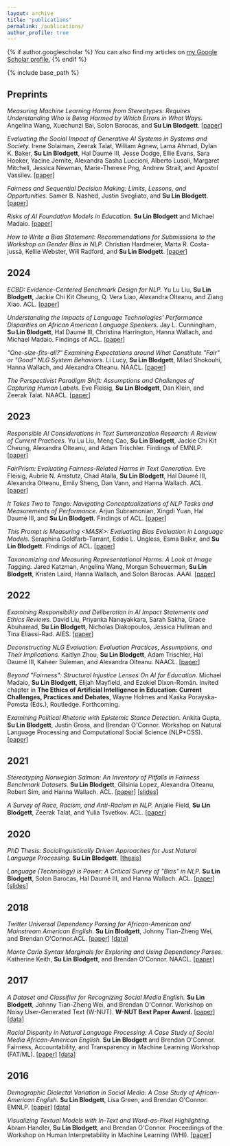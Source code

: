 ```yaml
---
layout: archive
title: "publications"
permalink: /publications/
author_profile: true
---
```


{% if author.googlescholar %}
  You can also find my articles on <u><a href="{{author.googlescholar}}">my Google Scholar profile</a>.</u>
{% endif %}

{% include base_path %}

## Preprints

*Measuring Machine Learning Harms from Stereotypes: Requires Understanding Who is Being Harmed by Which Errors in What Ways.* Angelina Wang, Xuechunzi Bai, Solon Barocas, and **Su Lin Blodgett**. [[paper](https://arxiv.org/abs/2402.04420)]

*Evaluating the Social Impact of Generative AI Systems in Systems and Society.* Irene Solaiman, Zeerak Talat, William Agnew, Lama Ahmad, Dylan K. Baker, **Su Lin Blodgett**, Hal Daumé III, Jesse Dodge, Ellie Evans, Sara Hooker, Yacine Jernite, Alexandra Sasha Luccioni, Alberto Lusoli, Margaret Mitchell, Jessica Newman, Marie-Therese Png, Andrew Strait, and Apostol Vassilev. [[paper](https://arxiv.org/abs/2306.05949)]

*Fairness and Sequential Decision Making: Limits, Lessons, and Opportunities.* Samer B. Nashed, Justin Svegliato, and **Su Lin Blodgett**. [[paper](https://arxiv.org/abs/2301.05753)]

*Risks of AI Foundation Models in Education.* **Su Lin Blodgett** and Michael Madaio. [[paper](https://arxiv.org/abs/2110.10024)]

*How to Write a Bias Statement: Recommendations for Submissions to the Workshop on Gender Bias in NLP.* Christian Hardmeier, Marta R. Costa-jussà, Kellie Webster, Will Radford, and **Su Lin Blodgett**. [[paper](https://arxiv.org/abs/2104.03026)]

## 2024

*ECBD: Evidence-Centered Benchmark Design for NLP.* Yu Lu Liu, **Su Lin Blodgett**, Jackie Chi Kit Cheung, Q. Vera Liao, Alexandra Olteanu, and Ziang Xiao. ACL. [[paper](https://aclanthology.org/2024.acl-long.861/)]

*Understanding the Impacts of Language Technologies’ Performance Disparities on African American Language Speakers*. Jay L. Cunningham, **Su Lin Blodgett**, Hal Daumé III, Christina Harrington, Hanna Wallach, and Michael Madaio. Findings of ACL. [[paper](https://aclanthology.org/2024.findings-acl.761/)]

*"*One-size-fits-all?*" Examining Expectations around What Constitute "Fair" or "Good" NLG System Behaviors.* Li Lucy, **Su Lin Blodgett**, Milad Shokouhi, Hanna Wallach, and Alexandra Olteanu. NAACL. [[paper](https://aclanthology.org/2024.naacl-long.61/)]
<!-- [[paper](https://arxiv.org/abs/2310.15398)] -->

*The Perspectivist Paradigm Shift: Assumptions and Challenges of Capturing Human Labels.* Eve Fleisig, **Su Lin Blodgett**, Dan Klein, and Zeerak Talat. NAACL. [[paper](https://aclanthology.org/2024.naacl-long.126/)]

## 2023

*Responsible AI Considerations in Text Summarization Research: A Review of Current Practices.* Yu Lu Liu, Meng Cao, **Su Lin Blodgett**, Jackie Chi Kit Cheung, Alexandra Olteanu, and Adam Trischler. Findings of EMNLP. [[paper](https://aclanthology.org/2023.findings-emnlp.413/)]

*FairPrism: Evaluating Fairness-Related Harms in Text Generation.* Eve Fleisig, Aubrie N. Amstutz, Chad Atalla, **Su Lin Blodgett**, Hal Daumé III, Alexandra Olteanu, Emily Sheng, Dan Vann, and Hanna Wallach. ACL. [[paper](https://aclanthology.org/2023.acl-long.343/)]

*It Takes Two to Tango: Navigating Conceptualizations of NLP Tasks and Measurements of Performance.* Arjun Subramonian, Xingdi Yuan, Hal Daumé III, and **Su Lin Blodgett**. Findings of ACL. [[paper](https://aclanthology.org/2023.findings-acl.202/)]

*This Prompt is Measuring \<MASK\>: Evaluating Bias Evaluation in Language Models.* Seraphina Goldfarb-Tarrant, Eddie L. Ungless, Esma Balkır, and **Su Lin Blodgett**. Findings of ACL. [[paper](https://aclanthology.org/2023.findings-acl.139/)]

*Taxonomizing and Measuring Representational Harms: A Look at Image Tagging.* Jared Katzman, Angelina Wang, Morgan Scheuerman, **Su Lin Blodgett**, Kristen Laird, Hanna Wallach, and Solon Barocas. AAAI. [[paper](https://ojs.aaai.org/index.php/AAAI/article/view/26670)]

## 2022

*Examining Responsibility and Deliberation in AI Impact Statements and Ethics Reviews.* David Liu, Priyanka Nanayakkara, Sarah Sakha, Grace Abuhamad, **Su Lin Blodgett**, Nicholas Diakopoulos, Jessica Hullman and Tina Eliassi-Rad. AIES. [[paper](https://dl.acm.org/doi/10.1145/3514094.3534155)]

*Deconstructing NLG Evaluation: Evaluation Practices, Assumptions, and Their Implications.* Kaitlyn Zhou, **Su Lin Blodgett**, Adam Trischler, Hal Daumé III, Kaheer Suleman, and Alexandra Olteanu. NAACL. [[paper](https://aclanthology.org/2022.naacl-main.24/)]

*Beyond "Fairness": Structural Injustice Lenses On AI for Education.* Michael Madaio, **Su Lin Blodgett**, Elijah Mayfield, and Ezekiel Dixon-Román. Invited chapter in **The Ethics of Artificial Intelligence in Education: Current Challenges, Practices and Debates**, Wayne Holmes and Kaśka Porayska-Pomsta (Eds.), Routledge. Forthcoming.

*Examining Political Rhetoric with Epistemic Stance Detection.* Ankita Gupta, **Su Lin Blodgett**, Justin Gross, and Brendan O'Connor. Workshop on Natural Language Processing and Computational Social Science (NLP+CSS). [[paper](https://aclanthology.org/2022.nlpcss-1.11/)]

## 2021

*Stereotyping Norwegian Salmon: An Inventory of Pitfalls in Fairness Benchmark Datasets.* **Su Lin Blodgett**, Gilsinia Lopez, Alexandra Olteanu, Robert Sim, and Hanna Wallach. ACL. [[paper](https://aclanthology.org/2021.acl-long.81/)] [[slides](https://sblodgett.github.io/files/acl-2021-salmon-slides.pdf)]

*A Survey of Race, Racism, and Anti-Racism in NLP.* Anjalie Field, **Su Lin Blodgett**, Zeerak Talat, and Yulia Tsvetkov. ACL. [[paper](https://aclanthology.org/2021.acl-long.149/)]
<!-- *Representational Harms in Image Captioning and Labeling.* Jared Katzman, Solon Barocas, **Su Lin Blodgett**, Kristen Laird, Hanna Wallach and Morgan Klaus Scheuerman. Beyond Fairness: Towards a Just, Equitable, and Accountable Computer Vision Workshop (CVPR). [[pdf](https://drive.google.com/file/d/1oJp8CqNpYEsOlO8cwv4cTnHGbOjWxEZ-/view)] -->
  <!-- * also presented at the Measures and Best Practices for Responsible AI Workshop at KDD -->

## 2020

*PhD Thesis: Sociolinguistically Driven Approaches for Just Natural Language Processing.* **Su Lin Blodgett**. [[thesis](https://scholarworks.umass.edu/dissertations_2/2092/)]

*Language (Technology) is Power: A Critical Survey of "Bias" in NLP.* **Su Lin Blodgett**, Solon Barocas, Hal Daumé III, and Hanna Wallach. ACL. [[paper](https://aclanthology.org/2020.acl-main.485/)] [[slides](https://sblodgett.github.io/files/acl-2020-power-slides.pdf)]

## 2018

*Twitter Universal Dependency Parsing for African-American and Mainstream American English.* **Su Lin Blodgett**, Johnny Tian-Zheng Wei, and Brendan O'Connor.ACL. [[paper](https://aclanthology.org/P18-1131/)] [[data](http://slanglab.cs.umass.edu/TwitterAAE/)]

*Monte Carlo Syntax Marginals for Exploring and Using Dependency Parses.* Katherine Keith, **Su Lin Blodgett**, and Brendan O'Connor. NAACL. [[paper](https://aclanthology.org/N18-1084/)]

## 2017

*A Dataset and Classifier for Recognizing Social Media English.* **Su Lin Blodgett**, Johnny Tian-Zheng Wei, and Brendan O'Connor. Workshop on Noisy User-Generated Text (W-NUT). **W-NUT Best Paper Award.** [[paper](https://aclanthology.org/W17-4408/)] [[data](http://slanglab.cs.umass.edu/TwitterLangID/)]

*Racial Disparity in Natural Language Processing: A Case Study of Social Media African-American English.* **Su Lin Blodgett** and Brendan O'Connor. Fairness, Accountability, and Transparency in Machine Learning Workshop (FAT/ML). [[paper](https://arxiv.org/pdf/1707.00061.pdf)] [[data](http://slanglab.cs.umass.edu/TwitterLangID/)]

## 2016

*Demographic Dialectal Variation in Social Media: A Case Study of African-American English.* **Su Lin Blodgett**, Lisa Green, and Brendan O'Connor. EMNLP. [[paper](https://aclanthology.org/D16-1120/)] [[data](http://slanglab.cs.umass.edu/TwitterAAE/)]

*Visualizing Textual Models with In-Text and Word-as-Pixel Highlighting.* Abram Handler, **Su Lin Blodgett**, and Brendan O'Connor. Proceedings of the Workshop on Human Interpretability in Machine Learning (WHI). [[paper](https://arxiv.org/pdf/1606.06352v1.pdf)]

<!-- {% for post in site.publications reversed %}
  {% include archive-single.html %}
{% endfor %}
 -->
